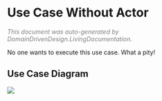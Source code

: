 # Use Case Without Actor
<span style="color:gray">*This document was auto-generated by DomainDrivenDesign.LivingDocumentation.*</span>


No one wants to execute this use case. What a pity!
## Use Case Diagram
<a href="https://www.plantuml.com/plantuml/svg/SoWkIImgAStDuUBYKWejJbLmJWGIuPab6Vcb9GgEoINvHKeAYSKA6a0va1HK1YoX2TJZa9gN0jGD00"><img src="https://www.plantuml.com/plantuml/svg/SoWkIImgAStDuUBYKWejJbLmJWGIuPab6Vcb9GgEoINvHKeAYSKA6a0va1HK1YoX2TJZa9gN0jGD00"></a>

